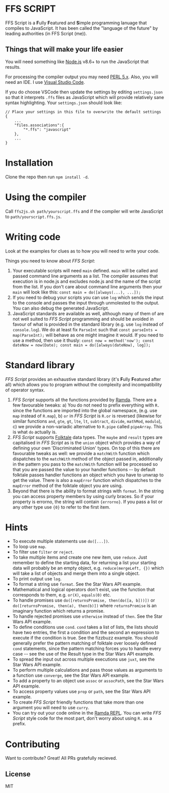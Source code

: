 # FFS SCRIPT

FFS Script is a **F**ully **F**eatured and **S**imple programming lanuage that compiles to JavaScript.  It has been called the "language of the future" by leading authorities (in FFS Script (me)).

## Things that will make your life easier

You will need something like [Node.js](https://nodejs.org/) v8.6+ to run the JavaScript that results.

For processing the compiler output you may need [PERL 5.x](https://perl.org).
Also, you will need an IDE.  I use [Visual Studio Code](https://code.visualstudio.com/).

If you do choose VSCode then update the settings by editing `settings.json` so that it interprets `.ffs` files as JavaScript which will provide relatively sane syntax highlighting.  Your `settings.json` should look like:
```
// Place your settings in this file to overwrite the default settings
{
    ...
    "files.associations":{
        "*.ffs": "javascript"
    },
    ...
}
```

# Installation

Clone the repo then run `npm install -d`.

# Using the compiler

Call `ffs2js.sh path/yourscript.ffs` and if the compiler will write JavaScript to `path/yourscript.ffs.js`.

# Writing code

Look at the examples for clues as to how you will need to write your code.

Things you need to know about _FFS Script_:
1. Your executable scripts will need `main` defined.  `main` will be called and passed command line arguments as a list.  The compiler assumes that execution is in node.js and excludes node.js and the name of the script from the list.  If you don't care about command line arguments then your `main` will look like this: `const main = do([always(...), ...]);`
2. If you need to debug your scripts you can use `log` which sends the input to the console and passes the input through unmolested to the output.  You can also debug the generated JavaScript.
3. JavaScript standards are available as well, although many of them of are not well suited to _FFS Script_ programming and should be avoided in favour of what is provided in the standard library (e.g. use `log` instead of `console.log`).  We do at least fix `ParseInt` such that `const parseInts = map(ParseInt);` will behave as one might imagine it would.  If you need to use a method, then use it thusly: `const now = method('now'); const dateNow = now(Date); const main = do([always(dateNow), log]);` 

# Standard library

_FFS Script_ provides an exhaustive standard library (it's **F**ully **F**eatured after all) which allows you to program without the complexity and incompatibility of operator syntax.

1. _FFS Script_ supports all the functions provided by [Ramda](https://ramdajs.com/docs).  There are a few favourable tweaks: a) You do not need to prefix everything with `R.` since the functions are imported into the global namespace, (e.g. use `map` instead of `R.map`), b) `or` in _FFS Script_ is `R.or` is reversed (likewise for similar functions `and`, `gte`, `gt`, `lte`, `lt`, `subtract`, `divide`, `mathMod`, `modulo`), c) we provide a non-variadic alternative to `R.pipe` called `pipeArray`.  This is what `do` actually is.
2. _FFS Script_ supports [Folktale](https://folktale.origamitower.com/docs/v2.3.0/) data types.  The `maybe` and `result` types are capitalised in _FFS Script_ as is the `union` object which provides a way of defining your own 'Discriminated Union' types.  On top of this there are favourable tweaks as well: we provide a `matchWith` function which dispatches to the `matchWith` method of the object passed in, additionally in the pattern you pass to the `matchWith` function will be processed so that you are passed the value to your handler functions -- by default folktale passes handler functions an object which you have to unwrap to get the value.  There is also a `mapError` function which dispatches to the `mapError` method of the folktale object you are using.
3. Beyond that there is the ability to format strings with `format`.  In the string you can access property members by using curly braces.  So if your property is errorno, the string will contain `{errorno}`.  If you pass a list or any other type use `{0}` to refer to the first item.

# Hints

* To execute multiple statements use `do([...])`.
* To loop use `map`.
* To filter use `filter` or `reject`.
* To take multiple items and create one new item, use `reduce`.  Just remember to define the starting data, for returning a list your starting data will probably be an empty object, e.g. `reduce(mergeLeft, {})` which will take a list of objects and merge them into a single object.
* To print output use `log`.
* To format a string use `format`.  See the Star Wars API example.
* Mathematical and logical operators don't exist, use the function that corresponds to them, e.g. `or(X)`, `equals(0)` etc.
* To handle promises use `do([returnsPromise, then(do([a, b]))])` or `do([returnsPromise, then(a), then(b)])` where `returnsPromise` is an imaginary function which returns a promise.
* To handle rejected promises use `otherwise` instead of `then`.  See the Star Wars API example.
* To define conditions use `cond`.  `cond` takes a list of lists, the lists should have two entries, the first a condition and the second an expression to execute if the condition is true.  See the fizzbuzz example.  You should generally prefer the pattern matching of folktale over loosely defined `cond` statements, since the pattern matching forces you to handle every case -- see the use of the Result type in the Star Wars API example.
* To spread the input out across multiple executions use `juxt`, see the Star Wars API example.
* To perform multiple calculations and pass those values as arguments to a function use `converge`, see the Star Wars API example.
* To add a property to an object use `assoc` or `assocPath`, see the Star Wars API example.
* To access property values use `prop` or `path`, see the Star Wars API example.
* To create _FFS Script_ friendly functions that take more than one argument you will need to use `curry`.
* You can try out your code online in the [Ramda REPL](https://ramdajs.com/repl/?v=0.26.1#?).  You can write _FFS Script_ style code for the most part, don't worry about using `R.` as a prefix.

# Contributing

Want to contribute?  Great!  All PRs gratefully recieved.

License
----

MIT
